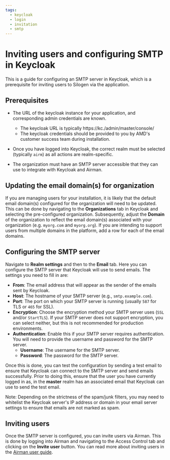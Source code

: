 ```yaml
---
tags:
  - keycloak
  - login
  - invitation
  - smtp
---
```


# Inviting users and configuring SMTP in Keycloak

This is a guide for configuring an SMTP server in Keycloak, which is a prerequisite for inviting users to Silogen via the application.

## Prerequisites

- The URL of the keycloak instance for your application, and corresponding admin credentials are known.

  - The keycloak URL is typically https://kc.<domain provided during installation>/admin/master/console/
  - The keycloak credentials should be provided to you by AMD's customer success team during installation.

- Once you have logged into Keycloak, the correct realm must be selected (typically `airm`) as all actions are realm-specific.
- The organization must have an SMTP server accessible that they can use to integrate with Keycloak and Airman.

## Updating the email domain(s) for organization

If you are managing users for your installation, it is likely that the default email domain(s) configured for the organization will need to be updated.
This can be done by navigating to the **Organizations** tab in Keycloak and selecting the pre-configured organization.
Subsequently, adjust the **Domain** of the organization to reflect the email domain(s) associated with your organization (e.g. `myorg.com` and `myorg.org`). If you are intending to support users from multiple domains in the platform, add a row for each of the email domains.

## Configuring the SMTP server

Navigate to **Realm settings** and then to the **Email** tab. Here you can configure the SMTP server that Keycloak will use to send emails. The settings you need to fill in are:

- **From**: The email address that will appear as the sender of the emails sent by Keycloak.
- **Host**: The hostname of your SMTP server (e.g., `smtp.example.com`).
- **Port**: The port on which your SMTP server is running (usually `587` for TLS or `465` for SSL).
- **Encryption**: Choose the encryption method your SMTP server uses (`SSL` and/or `StartTLS`). If your SMTP server does not support encryption, you can select neither, but this is not recommended for production environments.
- **Authentication**: Enable this if your SMTP server requires authentication. You will need to provide the username and password for the SMTP server.
  - **Username**: The username for the SMTP server.
  - **Password**: The password for the SMTP server.

Once this is done, you can test the configuration by sending a test email to ensure that Keycloak can connect to the SMTP server and send emails successfully.
Prior to doing this, ensure that the user you have currently logged in as, in the **master** realm has an associated email that Keycloak can use to send the test email.

Note: Depending on the strictness of the spam/junk filters, you may need to whitelist the Keycloak server's IP address or domain in your email server settings to ensure that emails are not marked as spam.

## Inviting users

Once the SMTP server is configured, you can invite users via Airman. This is done by logging into Airman and navigating to the Access Control tab and clicking on the **Invite user** button. You can read more about inviting users in the [Airman user guide](https://docs.silogen.ai/core/docs/airman/users/manage-users/#invite-users).
